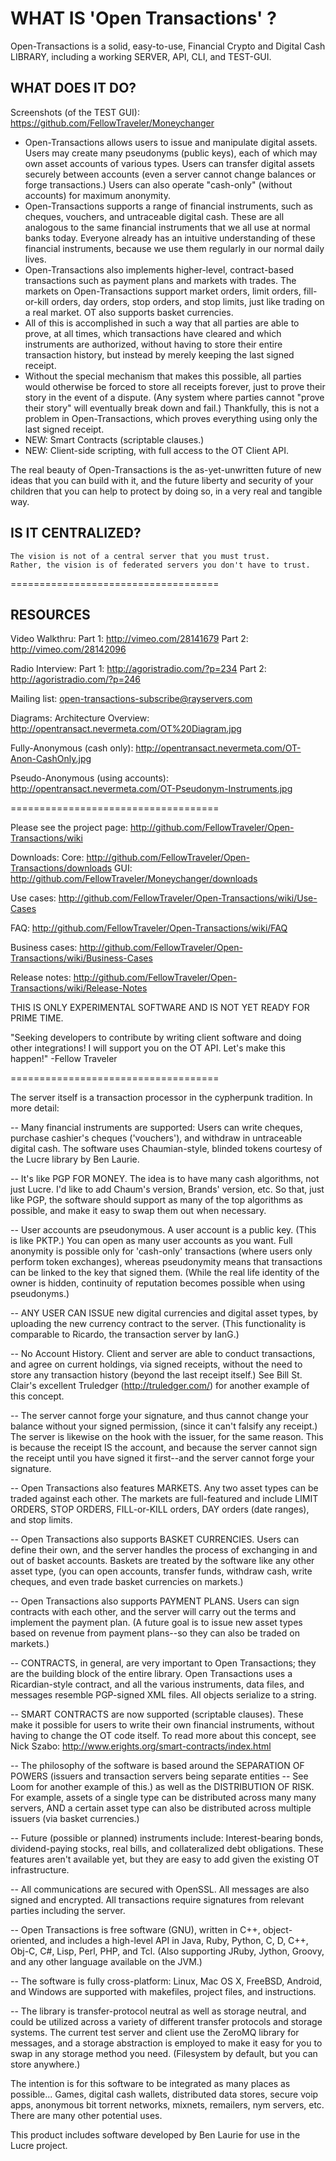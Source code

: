 
WHAT IS 'Open Transactions' ?
====================================

Open-Transactions is a solid, easy-to-use, Financial Crypto and Digital Cash LIBRARY, including a working SERVER, API, CLI, and TEST-GUI.

## WHAT DOES IT DO?

Screenshots (of the TEST GUI):
https://github.com/FellowTraveler/Moneychanger

 * Open-Transactions allows users to issue and manipulate digital assets. Users may create many pseudonyms (public keys), each of which may own asset accounts of various types. Users can transfer digital assets securely between accounts (even a server cannot change balances or forge transactions.) Users can also operate "cash-only" (without accounts) for maximum anonymity.
 * Open-Transactions supports a range of financial instruments, such as cheques, vouchers, and untraceable digital cash. These are all analogous to the same financial instruments that we all use at normal banks today. Everyone already has an intuitive understanding of these financial instruments, because we use them regularly in our normal daily lives.
 * Open-Transactions also implements higher-level, contract-based transactions such as payment plans and markets with trades. The markets on Open-Transactions support market orders, limit orders, fill-or-kill orders, day orders, stop orders, and stop limits, just like trading on a real market. OT also supports basket currencies.
 * All of this is accomplished in such a way that all parties are able to prove, at all times, which transactions have cleared and which instruments are authorized, without having to store their entire transaction history, but instead by merely keeping the last signed receipt. 
 * Without the special mechanism that makes this possible, all parties would otherwise be forced to store all receipts forever, just to prove their story in the event of a dispute. (Any system where parties cannot "prove their story" will eventually break down and fail.) Thankfully, this is not a problem in Open-Transactions, which proves everything using only the last signed receipt.
 * NEW: Smart Contracts (scriptable clauses.)
 * NEW: Client-side scripting, with full access to the OT Client API.

The real beauty of Open-Transactions is the as-yet-unwritten future of new ideas that you can build with it, and the future liberty and security of your children that you can help to protect by doing so, in a very real and tangible way.

## IS IT CENTRALIZED?

	The vision is not of a central server that you must trust.
	Rather, the vision is of federated servers you don't have to trust.

====================================

## RESOURCES

Video Walkthru:
Part 1: http://vimeo.com/28141679
Part 2: http://vimeo.com/28142096

Radio Interview:
Part 1: http://agoristradio.com/?p=234
Part 2: http://agoristradio.com/?p=246

Mailing list:
open-transactions-subscribe@rayservers.com

Diagrams:
Architecture Overview: http://opentransact.nevermeta.com/OT%20Diagram.jpg

Fully-Anonymous (cash only): http://opentransact.nevermeta.com/OT-Anon-CashOnly.jpg

Pseudo-Anonymous (using accounts): http://opentransact.nevermeta.com/OT-Pseudonym-Instruments.jpg

====================================

Please see the project page:
http://github.com/FellowTraveler/Open-Transactions/wiki

Downloads:
Core: http://github.com/FellowTraveler/Open-Transactions/downloads
GUI: http://github.com/FellowTraveler/Moneychanger/downloads

Use cases:
http://github.com/FellowTraveler/Open-Transactions/wiki/Use-Cases

FAQ:
http://github.com/FellowTraveler/Open-Transactions/wiki/FAQ

Business cases:
http://github.com/FellowTraveler/Open-Transactions/wiki/Business-Cases

Release notes:
http://github.com/FellowTraveler/Open-Transactions/wiki/Release-Notes


THIS IS ONLY EXPERIMENTAL SOFTWARE AND IS NOT YET READY FOR PRIME TIME.


"Seeking developers to contribute by writing client software and
doing other integrations!  I will support you on the OT API. Let's
make this happen!" -Fellow Traveler


====================================


The server itself is a transaction processor in the cypherpunk
tradition. In more detail:

-- Many financial instruments are supported: Users can write
cheques, purchase cashier's cheques ('vouchers'), and withdraw in
untraceable digital cash. The software uses Chaumian-style, blinded
tokens courtesy of the Lucre library by Ben Laurie.

-- It's like PGP FOR MONEY. The idea is to have many cash
algorithms, not just Lucre. I'd like to add Chaum's version, Brands'
version, etc. So that, just like PGP, the software should support as
many of the top algorithms as possible, and make it easy to swap
them out when necessary.

-- User accounts are pseudonymous. A user account is a public key.
(This is like PKTP.) You can open as many user accounts as you want.
Full anonymity is possible only for 'cash-only' transactions (where
users only perform token exchanges), whereas pseudonymity means that
transactions can be linked to the key that signed them. (While the
real life identity of the owner is hidden, continuity of reputation
becomes possible when using pseudonyms.)

-- ANY USER CAN ISSUE new digital currencies and digital asset
types, by uploading the new currency contract to the server. (This
functionality is comparable to Ricardo, the transaction server by
IanG.)

-- No Account History. Client and server are able to conduct
transactions, and agree on current holdings, via signed receipts,
without the need to store any transaction history (beyond the
last receipt itself.) See Bill St. Clair's excellent Truledger
(http://truledger.com/) for another example of this concept.

-- The server cannot forge your signature, and thus cannot change
your balance without your signed permission, (since it can't falsify
any receipt.) The server is likewise on the hook with the issuer, for
the same reason. This is because the receipt IS the account, and
because the server cannot sign the receipt until you have signed it
first--and the server cannot forge your signature.

-- Open Transactions also features MARKETS. Any two asset types can
be traded against each other. The markets are full-featured and
include LIMIT ORDERS, STOP ORDERS, FILL-or-KILL orders, DAY orders
(date ranges), and stop limits.

-- Open Transactions also supports BASKET CURRENCIES. Users can
define their own, and the server handles the process of exchanging
in and out of basket accounts. Baskets are treated by the software
like any other asset type, (you can open accounts, transfer funds,
withdraw cash, write cheques, and even trade basket currencies on
markets.)

-- Open Transactions also supports PAYMENT PLANS. Users can sign
contracts with each other, and the server will carry out the terms
and implement the payment plan. (A future goal is to issue new asset
types based on revenue from payment plans--so they can also be
traded on markets.)

-- CONTRACTS, in general, are very important to Open Transactions;
they are the building block of the entire library. Open Transactions
uses a Ricardian-style contract, and all the various instruments,
data files, and messages resemble PGP-signed XML files. All objects
serialize to a string.

-- SMART CONTRACTS are now supported (scriptable clauses). These
make it possible for users to write their own financial instruments,
without having to change the OT code itself. To read more about this
concept, see Nick Szabo: http://www.erights.org/smart-contracts/index.html

-- The philosophy of the software is based around the SEPARATION OF
POWERS (issuers and transaction servers being separate entities --
See Loom for another example of this.) as well as the DISTRIBUTION
OF RISK. For example, assets of a single type can be distributed
across many many servers, AND a certain asset type can also be
distributed across multiple issuers (via basket currencies.)

-- Future (possible or planned) instruments include:
Interest-bearing bonds, dividend-paying stocks, real bills, and 
collateralized debt obligations. These features aren't available yet,
but they are easy to add given the existing OT infrastructure.

-- All communications are secured with OpenSSL. All messages are
also signed and encrypted. All transactions require signatures from
relevant parties including the server.

-- Open Transactions is free software (GNU), written in C++,
object-oriented, and includes a high-level API in Java, Ruby,
Python, C, D, C++, Obj-C, C#, Lisp, Perl, PHP, and Tcl. (Also
supporting JRuby, Jython, Groovy, and any other language available
on the JVM.)

-- The software is fully cross-platform: Linux, Mac OS X, FreeBSD,
Android, and Windows are supported with makefiles, project files,
and instructions.

-- The library is transfer-protocol neutral as well as storage
neutral, and could be utilized across a variety of different
transfer protocols and storage systems. The current test server and
client use the ZeroMQ library for messages, and a storage abstraction
is employed to make it easy for you to swap in any storage method
you need. (Filesystem by default, but you can store anywhere.)

The intention is for this software to be integrated as many places
as possible... Games, digital cash wallets, distributed data stores,
secure voip apps, anonymous bit torrent networks, mixnets,
remailers, nym servers, etc. There are many other potential uses.

This product includes software developed by Ben Laurie for use in
the Lucre project.




 
